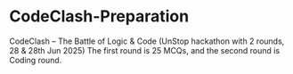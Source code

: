 # CodeClash-Preparation
CodeClash – The Battle of Logic &amp; Code (UnStop hackathon with 2 rounds, 28 &amp; 28th Jun 2025) The first round is 25 MCQs, and the second round is Coding round.
